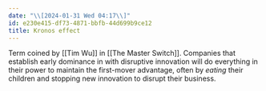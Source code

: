 ```yaml
---
date: "\\[2024-01-31 Wed 04:17\\]"
id: e230e415-df73-4871-bbfb-44d699b9ce12
title: Kronos effect
---
```


Term coined by [[Tim Wu]] in [[The Master Switch]]. Companies that establish early dominance in with disruptive innovation will do everything in their power to maintain the first-mover advantage, often by *eating* their children and stopping new innovation to disrupt their business.

